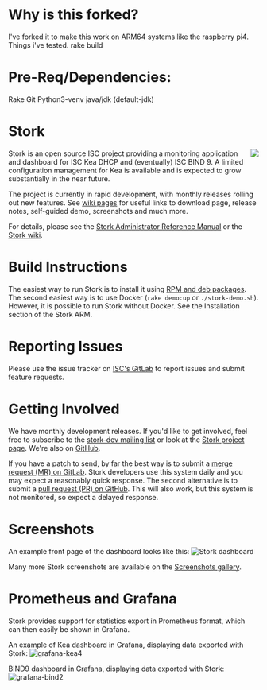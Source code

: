 # Why is this forked?
I've forked it to make this work on ARM64 systems like the raspberry pi4.
Things i've tested. rake build

# Pre-Req/Dependencies:
Rake
Git
Python3-venv
java/jdk (default-jdk)

# Stork

<img align="right" src="/doc/static/stork-square-200px.png">

Stork is an open source ISC project providing a monitoring application and dashboard for 
ISC Kea DHCP and (eventually) ISC BIND 9. A limited configuration management for Kea
is available and is expected to grow substantially in the near future.

The project is currently in rapid development, with monthly releases rolling out new features.
See [wiki pages](https://gitlab.isc.org/isc-projects/stork/-/wikis/home) for useful
links to download page, release notes, self-guided demo, screenshots and much more.

For details, please see the [Stork Administrator Reference Manual](https://stork.readthedocs.io) 
or the [Stork wiki](https://gitlab.isc.org/isc-projects/stork/-/wikis/home).

# Build Instructions

The easiest way to run Stork is to install it using
[RPM and deb packages](https://stork.readthedocs.io/en/latest/install.html#installing-from-packages).
The second easiest way is to use Docker (`rake demo:up` or `./stork-demo.sh`). However, it is
possible to run Stork without Docker. See the Installation section of the Stork ARM.

# Reporting Issues

Please use the issue tracker on [ISC's GitLab](https://gitlab.isc.org/isc-projects/stork/-/issues)
to report issues and submit feature requests.

# Getting Involved

We have monthly development releases. If you'd like to get involved, feel free to subscribe to the
[stork-dev mailing list](https://lists.isc.org/mailman/listinfo/stork-dev) or look
at the [Stork project page](https://gitlab.isc.org/isc-projects/stork).
We're also on [GitHub](https://github.com/isc-projects/stork).

If you have a patch to send, by far the best way is to submit a
[merge request (MR) on GitLab](https://gitlab.isc.org/isc-projects/stork/-/merge_requests).
Stork developers use this system daily and you may expect a reasonably quick response.
The second alternative is to submit a [pull request (PR) on GitHub](https://github.com/isc-projects/stork/pulls).
This will also work, but this system is not monitored, so expect a delayed response.

# Screenshots

An example front page of the dashboard looks like this:
![Stork dashboard](https://gitlab.isc.org/isc-projects/stork/-/wikis/uploads/22cf367aedaaad3ac8e42d066595dd7b/dashboard-1.1.png)

Many more Stork screenshots are available on the [Screenshots gallery](https://gitlab.isc.org/isc-projects/stork/-/wikis/Screenshots).

# Prometheus and Grafana

Stork provides support for statistics export in Prometheus format, which can then easily be shown in Grafana.

An example of Kea dashboard in Grafana, displaying data exported with Stork: 
![grafana-kea4](https://gitlab.isc.org/isc-projects/stork/-/wikis/uploads/97468f53d07c1b6eda7035c30fbd4de3/grafana-kea4.png)

BIND9 dashboard in Grafana, displaying data exported with Stork:
![grafana-bind2](https://gitlab.isc.org/isc-projects/stork/-/wikis/uploads/6673c0a19962c535bf7e47d9fd0f46e5/grafana-bind2.png)


